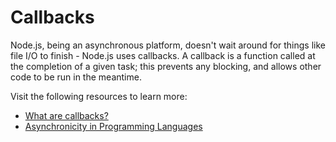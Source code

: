 # Callbacks

Node.js, being an asynchronous platform, doesn't wait around for things like file I/O to finish - Node.js uses callbacks. A callback is a function called at the completion of a given task; this prevents any blocking, and allows other code to be run in the meantime.

Visit the following resources to learn more:

- [What are callbacks?](https://developer.mozilla.org/en-US/docs/Glossary/Callback_function)
- [Asynchronicity in Programming Languages](https://nodejs.dev/en/learn/javascript-asynchronous-programming-and-callbacks/)
